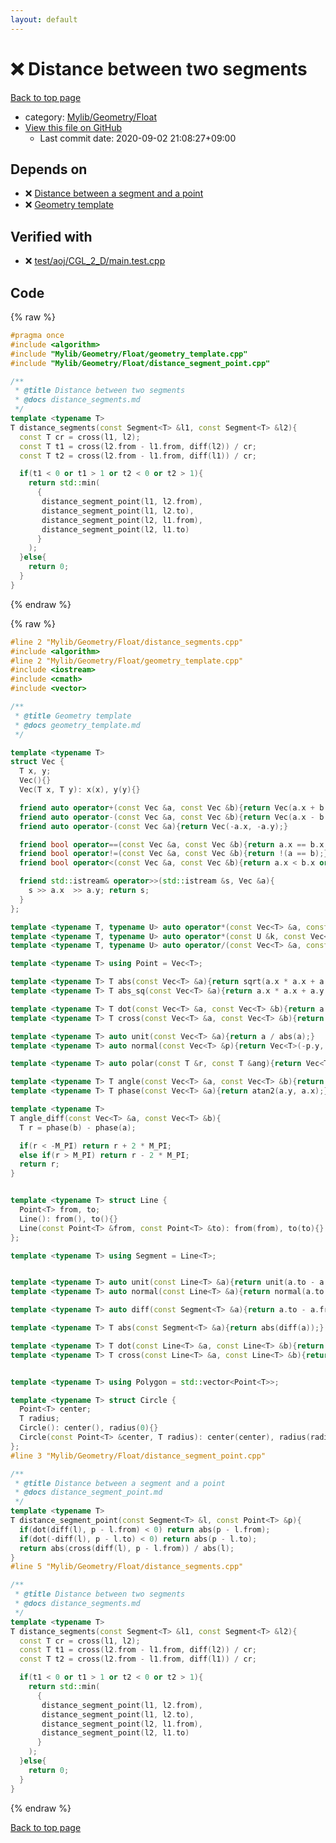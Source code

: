 ```yaml
---
layout: default
---
```


<!-- mathjax config similar to math.stackexchange -->
<script type="text/javascript" async
  src="https://cdnjs.cloudflare.com/ajax/libs/mathjax/2.7.5/MathJax.js?config=TeX-MML-AM_CHTML">
</script>
<script type="text/x-mathjax-config">
  MathJax.Hub.Config({
    TeX: { equationNumbers: { autoNumber: "AMS" }},
    tex2jax: {
      inlineMath: [ ['$','$'] ],
      processEscapes: true
    },
    "HTML-CSS": { matchFontHeight: false },
    displayAlign: "left",
    displayIndent: "2em"
  });
</script>

<script type="text/javascript" src="https://cdnjs.cloudflare.com/ajax/libs/jquery/3.4.1/jquery.min.js"></script>
<script src="https://cdn.jsdelivr.net/npm/jquery-balloon-js@1.1.2/jquery.balloon.min.js" integrity="sha256-ZEYs9VrgAeNuPvs15E39OsyOJaIkXEEt10fzxJ20+2I=" crossorigin="anonymous"></script>
<script type="text/javascript" src="../../../../assets/js/copy-button.js"></script>
<link rel="stylesheet" href="../../../../assets/css/copy-button.css" />


# :x: Distance between two segments

<a href="../../../../index.html">Back to top page</a>

* category: <a href="../../../../index.html#090220fbd726178f7b9d402d3ae3f683">Mylib/Geometry/Float</a>
* <a href="{{ site.github.repository_url }}/blob/master/Mylib/Geometry/Float/distance_segments.cpp">View this file on GitHub</a>
    - Last commit date: 2020-09-02 21:08:27+09:00




## Depends on

* :x: <a href="distance_segment_point.cpp.html">Distance between a segment and a point</a>
* :x: <a href="geometry_template.cpp.html">Geometry template</a>


## Verified with

* :x: <a href="../../../../verify/test/aoj/CGL_2_D/main.test.cpp.html">test/aoj/CGL_2_D/main.test.cpp</a>


## Code

<a id="unbundled"></a>
{% raw %}
```cpp
#pragma once
#include <algorithm>
#include "Mylib/Geometry/Float/geometry_template.cpp"
#include "Mylib/Geometry/Float/distance_segment_point.cpp"

/**
 * @title Distance between two segments
 * @docs distance_segments.md
 */
template <typename T>
T distance_segments(const Segment<T> &l1, const Segment<T> &l2){
  const T cr = cross(l1, l2);
  const T t1 = cross(l2.from - l1.from, diff(l2)) / cr;
  const T t2 = cross(l2.from - l1.from, diff(l1)) / cr;

  if(t1 < 0 or t1 > 1 or t2 < 0 or t2 > 1){
    return std::min(
      {
       distance_segment_point(l1, l2.from),
       distance_segment_point(l1, l2.to),
       distance_segment_point(l2, l1.from),
       distance_segment_point(l2, l1.to)
      }
    );
  }else{
    return 0;
  }
}

```
{% endraw %}

<a id="bundled"></a>
{% raw %}
```cpp
#line 2 "Mylib/Geometry/Float/distance_segments.cpp"
#include <algorithm>
#line 2 "Mylib/Geometry/Float/geometry_template.cpp"
#include <iostream>
#include <cmath>
#include <vector>

/**
 * @title Geometry template
 * @docs geometry_template.md
 */

template <typename T>
struct Vec {
  T x, y;
  Vec(){}
  Vec(T x, T y): x(x), y(y){}

  friend auto operator+(const Vec &a, const Vec &b){return Vec(a.x + b.x, a.y + b.y);}
  friend auto operator-(const Vec &a, const Vec &b){return Vec(a.x - b.x, a.y - b.y);}
  friend auto operator-(const Vec &a){return Vec(-a.x, -a.y);}

  friend bool operator==(const Vec &a, const Vec &b){return a.x == b.x and a.y == b.y;}
  friend bool operator!=(const Vec &a, const Vec &b){return !(a == b);}
  friend bool operator<(const Vec &a, const Vec &b){return a.x < b.x or (a.x == b.x and a.y < b.y);}

  friend std::istream& operator>>(std::istream &s, Vec &a){
    s >> a.x  >> a.y; return s;
  }
};

template <typename T, typename U> auto operator*(const Vec<T> &a, const U &k){return Vec<T>(a.x * k, a.y * k);}
template <typename T, typename U> auto operator*(const U &k, const Vec<T> &a){return Vec<T>(a.x * k, a.y * k);}
template <typename T, typename U> auto operator/(const Vec<T> &a, const U &k){return Vec<T>(a.x / k, a.y / k);}

template <typename T> using Point = Vec<T>;

template <typename T> T abs(const Vec<T> &a){return sqrt(a.x * a.x + a.y * a.y);}
template <typename T> T abs_sq(const Vec<T> &a){return a.x * a.x + a.y * a.y;}

template <typename T> T dot(const Vec<T> &a, const Vec<T> &b){return a.x * b.x + a.y * b.y;}
template <typename T> T cross(const Vec<T> &a, const Vec<T> &b){return a.x * b.y - a.y * b.x;}

template <typename T> auto unit(const Vec<T> &a){return a / abs(a);}
template <typename T> auto normal(const Vec<T> &p){return Vec<T>(-p.y, p.x);}

template <typename T> auto polar(const T &r, const T &ang){return Vec<T>(r * cos(ang), r * sin(ang));}

template <typename T> T angle(const Vec<T> &a, const Vec<T> &b){return atan2(b.y - a.y, b.x - a.x);}
template <typename T> T phase(const Vec<T> &a){return atan2(a.y, a.x);}

template <typename T>
T angle_diff(const Vec<T> &a, const Vec<T> &b){
  T r = phase(b) - phase(a);

  if(r < -M_PI) return r + 2 * M_PI;
  else if(r > M_PI) return r - 2 * M_PI;
  return r;
}


template <typename T> struct Line {
  Point<T> from, to;
  Line(): from(), to(){}
  Line(const Point<T> &from, const Point<T> &to): from(from), to(to){}
};

template <typename T> using Segment = Line<T>;


template <typename T> auto unit(const Line<T> &a){return unit(a.to - a.from);}
template <typename T> auto normal(const Line<T> &a){return normal(a.to - a.from);}

template <typename T> auto diff(const Segment<T> &a){return a.to - a.from;}

template <typename T> T abs(const Segment<T> &a){return abs(diff(a));}

template <typename T> T dot(const Line<T> &a, const Line<T> &b){return dot(diff(a), diff(b));}
template <typename T> T cross(const Line<T> &a, const Line<T> &b){return cross(diff(a), diff(b));}


template <typename T> using Polygon = std::vector<Point<T>>;

template <typename T> struct Circle {
  Point<T> center;
  T radius;
  Circle(): center(), radius(0){}
  Circle(const Point<T> &center, T radius): center(center), radius(radius){}
};
#line 3 "Mylib/Geometry/Float/distance_segment_point.cpp"

/**
 * @title Distance between a segment and a point
 * @docs distance_segment_point.md
 */
template <typename T>
T distance_segment_point(const Segment<T> &l, const Point<T> &p){
  if(dot(diff(l), p - l.from) < 0) return abs(p - l.from);
  if(dot(-diff(l), p - l.to) < 0) return abs(p - l.to);
  return abs(cross(diff(l), p - l.from)) / abs(l);
}
#line 5 "Mylib/Geometry/Float/distance_segments.cpp"

/**
 * @title Distance between two segments
 * @docs distance_segments.md
 */
template <typename T>
T distance_segments(const Segment<T> &l1, const Segment<T> &l2){
  const T cr = cross(l1, l2);
  const T t1 = cross(l2.from - l1.from, diff(l2)) / cr;
  const T t2 = cross(l2.from - l1.from, diff(l1)) / cr;

  if(t1 < 0 or t1 > 1 or t2 < 0 or t2 > 1){
    return std::min(
      {
       distance_segment_point(l1, l2.from),
       distance_segment_point(l1, l2.to),
       distance_segment_point(l2, l1.from),
       distance_segment_point(l2, l1.to)
      }
    );
  }else{
    return 0;
  }
}

```
{% endraw %}

<a href="../../../../index.html">Back to top page</a>

